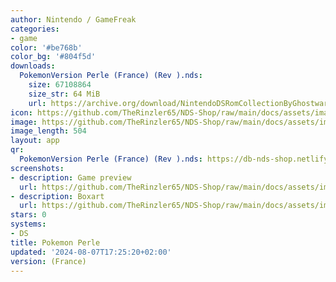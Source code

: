 ```yaml
---
author: Nintendo / GameFreak
categories:
- game
color: '#be768b'
color_bg: '#804f5d'
downloads:
  PokemonVersion Perle (France) (Rev ).nds:
    size: 67108864
    size_str: 64 MiB
    url: https://archive.org/download/NintendoDSRomCollectionByGhostware/PokemonVersion%20Perle%20%28France%29%20%28Rev%20%29.nds
icon: https://github.com/TheRinzler65/NDS-Shop/raw/main/docs/assets/images/icons/pokemonperle.png
image: https://github.com/TheRinzler65/NDS-Shop/raw/main/docs/assets/images/icons/pokemonperle.png
image_length: 504
layout: app
qr:
  PokemonVersion Perle (France) (Rev ).nds: https://db-nds-shop.netlify.app/assets/images/qr/pokemonversion-perle-france-rev--nds.png
screenshots:
- description: Game preview
  url: https://github.com/TheRinzler65/NDS-Shop/raw/main/docs/assets/images/screenshots/pokemonperle/pokemonperle.png
- description: Boxart
  url: https://github.com/TheRinzler65/NDS-Shop/raw/main/docs/assets/images/boxart/PokemonVersion%20Perle%20(France)%20(Rev%20).nds.png
stars: 0
systems:
- DS
title: Pokemon Perle
updated: '2024-08-07T17:25:20+02:00'
version: (France)
---
```

